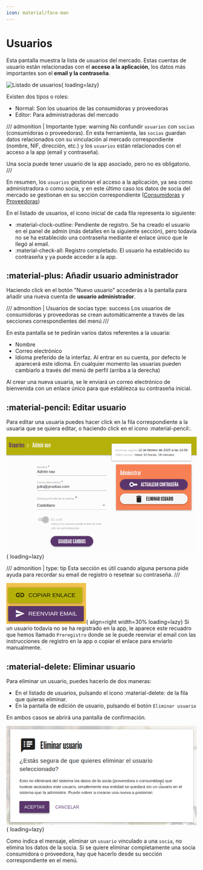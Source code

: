 ```yaml
---
icon: material/face-man
---
```


# Usuarios
Esta pantalla muestra la lista de usuarios del mercado. 
Estas cuentas de usuario están relacionadas con el **acceso a la aplicación**, los datos más importantes son el **email y
la contraseña**.

![Listado de usuarios](../assets/listado_usuarios.png){ loading=lazy} 


Existen dos tipos o roles:

- Normal: Son los usuarios de las consumidoras y proveedoras
- Editor: Para administradoras del mercado

/// admonition | Importante
    type: warning
No confundir `usuarios` con `socias` (consumidoras o proveedoras). En esta herramienta, las `socias` guardan datos
relacionados con su vinculación al mercado correspondiente (nombre, NIF, 
dirección, etc.) y los `usuarios` están relacionados con el acceso a la app (email y contraseña).

Una socia puede tener usuario de la app asociado, pero no es obligatorio.   
///

En resumen, los `usuarios` gestionan el acceso a la aplicación, ya sea como administradora o como socia, y en este último caso
los datos de socia del mercado se gestionan en su sección correspondiente 
([Consumidoras](consumidoras.md) y [Proveedoras](proveedoras.md))

En el listado de usuarios, el icono inicial de cada fila representa lo siguiente:

- :material-clock-outline: Pendiente de registro. Se ha creado el usuario en el panel de admin (más detalles en la siguiente sección), 
pero todavía no se ha establecido una contraseña mediante el enlace único que le llegó al email.
- :material-check-all: Registro completado. El usuario ha establecido su contraseña y ya puede acceder a la app.


## :material-plus: Añadir usuario administrador
Haciendo click en el botón "Nuevo usuario" accederás a la pantalla para añadir una nueva cuenta de **usuario administrador**.

/// admonition | Usuarios de socias
    type: success
Los usuarios de consumidoras y proveedoras se crean automáticamente a través de las secciones correspondientes del menú
///

En esta pantalla se te pedirán varios datos referentes a la usuaria:

  - Nombre
  - Correo electrónico
  - Idioma preferido de la interfaz. Al entrar en su cuenta, por defecto le aparecerá este idioma. En cualquier momento
las usuarias pueden cambiarlo a través del menú de perfil (arriba a la derecha)

Al crear una nueva usuaria, se le enviará un correo electrónico de bienvenida con un enlace único para que establezca 
su contraseña inicial. 


## :material-pencil: Editar usuario

Para editar una usuaria puedes hacer click en la fila correspondiente a la usuaria que se quiera editar, o haciendo 
click en el icono :material-pencil:.

![Editar usuario registrado](../../assets/editar_usuario_1.png){ loading=lazy} 

/// admonition | 
    type: tip
Esta sección es útil cuando alguna persona pide ayuda para recordar su email de registro o resetear su contraseña.
///

![Editar usuario registrado](../../assets/editar_usuario_preregistro.png){ align=right width=30% loading=lazy} 
Si un usuario todavía no se ha registrado en la app, le aparece este recuadro que hemos llamado `Preregistro` donde se le
puede reenviar el email con las instrucciones de registro en la app o copiar el enlace para enviarlo manualmente.


## :material-delete: Eliminar usuario
Para eliminar un usuario, puedes hacerlo de dos maneras: 

- En el listado de usuarios, pulsando el icono :material-delete: de la fila que quieras eliminar. 
- En la pantalla de edición de usuario, pulsando el botón `Eliminar usuario`
 
En ambos casos se abrirá una pantalla de confirmación.

![Confirmación eliminar usuario](../../assets/eliminar_usuario_confirmacion.png){ loading=lazy} 

Como indica el mensaje, eliminar un `usuario` vinculado a una `socia`, no elimina los datos de la socia. Si se quiere eliminar 
completamente una socia consumidora o proveedora, hay que hacerlo desde su sección correspondiente en el menú.
